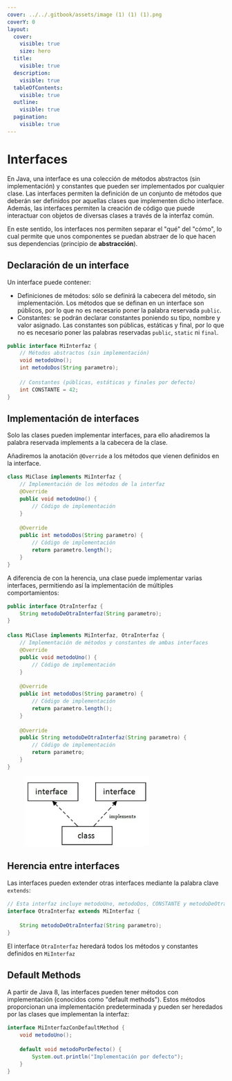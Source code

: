 ```yaml
---
cover: ../../.gitbook/assets/image (1) (1) (1).png
coverY: 0
layout:
  cover:
    visible: true
    size: hero
  title:
    visible: true
  description:
    visible: true
  tableOfContents:
    visible: true
  outline:
    visible: true
  pagination:
    visible: true
---
```


# Interfaces

En Java, una interface es una colección de métodos abstractos (sin implementación) y constantes que pueden ser implementados por cualquier clase. Las interfaces permiten la definición de un conjunto de métodos que deberán ser definidos por aquellas clases que implementen dicho interface. Además, las interfaces permiten la creación de código que puede interactuar con objetos de diversas clases a través de la interfaz común.

En este sentido, los interfaces nos permiten separar el "qué" del "cómo", lo cual permite que unos componentes se puedan abstraer de lo que hacen sus dependencias (principio de **abstracción**).

## **Declaración de un interface**

Un interface puede contener:

* Definiciones de métodos: sólo se definirá la cabecera del método, sin implementación. Los métodos que se definan en un interface son públicos, por lo que no es necesario poner la palabra reservada `public`.&#x20;
* Constantes: se podrán declarar constantes poniendo su tipo, nombre y valor asignado. Las constantes son públicas, estáticas y final, por lo que no es necesario poner las palabras reservadas `public`, `static` ni `final`.

```java
public interface MiInterfaz {
    // Métodos abstractos (sin implementación)
    void metodoUno();
    int metodoDos(String parametro);
    
    // Constantes (públicas, estáticas y finales por defecto)
    int CONSTANTE = 42;
}
```

## **Implementación de interfaces**

Solo las clases pueden implementar interfaces, para ello añadiremos la palabra reservada implements a la cabecera de la clase.

Añadiremos la anotación `@Override` a los métodos que vienen definidos en la interface.&#x20;

```java
class MiClase implements MiInterfaz {
    // Implementación de los métodos de la interfaz
    @Override
    public void metodoUno() {
        // Código de implementación
    }
    
    @Override
    public int metodoDos(String parametro) {
        // Código de implementación
        return parametro.length();
    }
}
```

A diferencia de con la herencia, una clase puede implementar varias interfaces, permitiendo así la implementación de múltiples comportamientos:

```java
public interface OtraInterfaz {
    String metodoDeOtraInterfaz(String parametro);
}

class MiClase implements MiInterfaz, OtraInterfaz {
    // Implementación de métodos y constantes de ambas interfaces
    @Override
    public void metodoUno() {
        // Código de implementación
    }
    
    @Override
    public int metodoDos(String parametro) {
        // Código de implementación
        return parametro.length();
    }
    
    @Override
    public String metodoDeOtraInterfaz(String parametro) {
        // Código de implementación
        return parametro;
    }
}
```

<figure><img src="../../.gitbook/assets/image (1) (1) (1).png" alt=""><figcaption></figcaption></figure>

## **Herencia entre interfaces**

Las interfaces pueden extender otras interfaces mediante la palabra clave `extends`:

```java
// Esta interfaz incluye metodoUno, metodoDos, CONSTANTE y metodoDeOtraInterfaz
interface OtraInterfaz extends MiInterfaz {

    String metodoDeOtraInterfaz(String parametro);
}
```

El interface `OtraInterfaz` heredará todos los métodos y constantes definidos en `MiInterfaz`

## **Default Methods**&#x20;

A partir de Java 8, las interfaces pueden tener métodos con implementación (conocidos como "default methods"). Estos métodos proporcionan una implementación predeterminada y pueden ser heredados por las clases que implementan la interfaz:

```java
interface MiInterfazConDefaultMethod {
    void metodoUno();
    
    default void metodoPorDefecto() {
        System.out.println("Implementación por defecto");
    }
}
```

